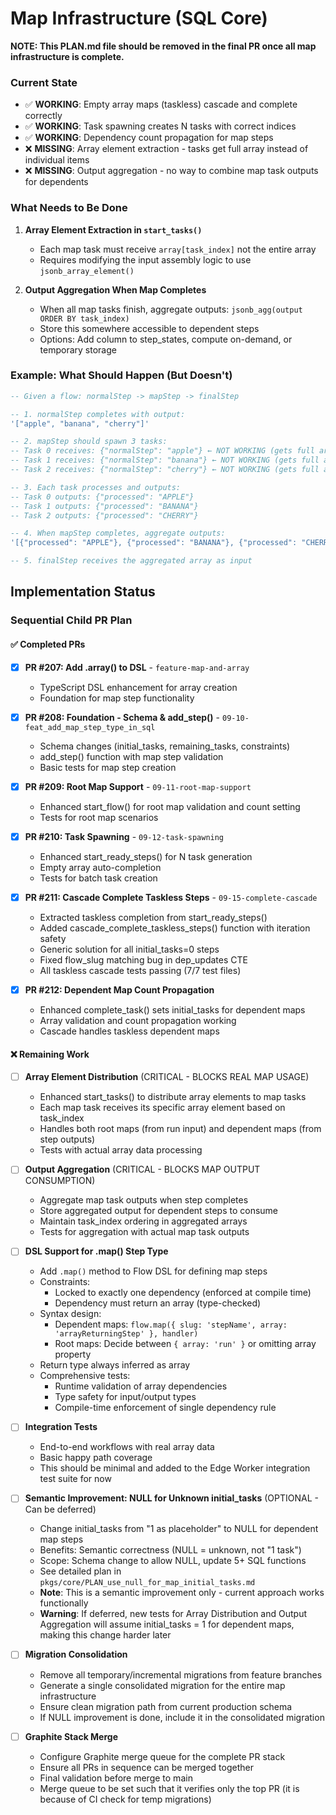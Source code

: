 # Map Infrastructure (SQL Core)

**NOTE: This PLAN.md file should be removed in the final PR once all map infrastructure is complete.**

### Current State

- ✅ **WORKING**: Empty array maps (taskless) cascade and complete correctly
- ✅ **WORKING**: Task spawning creates N tasks with correct indices
- ✅ **WORKING**: Dependency count propagation for map steps
- ❌ **MISSING**: Array element extraction - tasks get full array instead of individual items
- ❌ **MISSING**: Output aggregation - no way to combine map task outputs for dependents

### What Needs to Be Done

1. **Array Element Extraction in `start_tasks()`**

   - Each map task must receive `array[task_index]` not the entire array
   - Requires modifying the input assembly logic to use `jsonb_array_element()`

2. **Output Aggregation When Map Completes**
   - When all map tasks finish, aggregate outputs: `jsonb_agg(output ORDER BY task_index)`
   - Store this somewhere accessible to dependent steps
   - Options: Add column to step_states, compute on-demand, or temporary storage

### Example: What Should Happen (But Doesn't)

```sql
-- Given a flow: normalStep -> mapStep -> finalStep

-- 1. normalStep completes with output:
'["apple", "banana", "cherry"]'

-- 2. mapStep should spawn 3 tasks:
-- Task 0 receives: {"normalStep": "apple"} ← NOT WORKING (gets full array)
-- Task 1 receives: {"normalStep": "banana"} ← NOT WORKING (gets full array)
-- Task 2 receives: {"normalStep": "cherry"} ← NOT WORKING (gets full array)

-- 3. Each task processes and outputs:
-- Task 0 outputs: {"processed": "APPLE"}
-- Task 1 outputs: {"processed": "BANANA"}
-- Task 2 outputs: {"processed": "CHERRY"}

-- 4. When mapStep completes, aggregate outputs:
'[{"processed": "APPLE"}, {"processed": "BANANA"}, {"processed": "CHERRY"}]' ← NOT WORKING

-- 5. finalStep receives the aggregated array as input
```

## Implementation Status

### Sequential Child PR Plan

#### ✅ Completed PRs

- [x] **PR #207: Add .array() to DSL** - `feature-map-and-array`

  - TypeScript DSL enhancement for array creation
  - Foundation for map step functionality

- [x] **PR #208: Foundation - Schema & add_step()** - `09-10-feat_add_map_step_type_in_sql`

  - Schema changes (initial_tasks, remaining_tasks, constraints)
  - add_step() function with map step validation
  - Basic tests for map step creation

- [x] **PR #209: Root Map Support** - `09-11-root-map-support`

  - Enhanced start_flow() for root map validation and count setting
  - Tests for root map scenarios

- [x] **PR #210: Task Spawning** - `09-12-task-spawning`

  - Enhanced start_ready_steps() for N task generation
  - Empty array auto-completion
  - Tests for batch task creation

- [x] **PR #211: Cascade Complete Taskless Steps** - `09-15-complete-cascade`

  - Extracted taskless completion from start_ready_steps()
  - Added cascade_complete_taskless_steps() function with iteration safety
  - Generic solution for all initial_tasks=0 steps
  - Fixed flow_slug matching bug in dep_updates CTE
  - All taskless cascade tests passing (7/7 test files)

- [x] **PR #212: Dependent Map Count Propagation**
  - Enhanced complete_task() sets initial_tasks for dependent maps
  - Array validation and count propagation working
  - Cascade handles taskless dependent maps

#### ❌ Remaining Work

- [ ] **Array Element Distribution** (CRITICAL - BLOCKS REAL MAP USAGE)

  - Enhanced start_tasks() to distribute array elements to map tasks
  - Each map task receives its specific array element based on task_index
  - Handles both root maps (from run input) and dependent maps (from step outputs)
  - Tests with actual array data processing

- [ ] **Output Aggregation** (CRITICAL - BLOCKS MAP OUTPUT CONSUMPTION)

  - Aggregate map task outputs when step completes
  - Store aggregated output for dependent steps to consume
  - Maintain task_index ordering in aggregated arrays
  - Tests for aggregation with actual map task outputs

- [ ] **DSL Support for .map() Step Type**

  - Add `.map()` method to Flow DSL for defining map steps
  - Constraints:
    - Locked to exactly one dependency (enforced at compile time)
    - Dependency must return an array (type-checked)
  - Syntax design:
    - Dependent maps: `flow.map({ slug: 'stepName', array: 'arrayReturningStep' }, handler)`
    - Root maps: Decide between `{ array: 'run' }` or omitting array property
  - Return type always inferred as array
  - Comprehensive tests:
    - Runtime validation of array dependencies
    - Type safety for input/output types
    - Compile-time enforcement of single dependency rule

- [ ] **Integration Tests**

  - End-to-end workflows with real array data
  - Basic happy path coverage
  - This should be minimal and added to the Edge Worker integration test suite for now

- [ ] **Semantic Improvement: NULL for Unknown initial_tasks** (OPTIONAL - Can be deferred)

  - Change initial_tasks from "1 as placeholder" to NULL for dependent map steps
  - Benefits: Semantic correctness (NULL = unknown, not "1 task")
  - Scope: Schema change to allow NULL, update 5+ SQL functions
  - See detailed plan in `pkgs/core/PLAN_use_null_for_map_initial_tasks.md`
  - **Note**: This is a semantic improvement only - current approach works functionally
  - **Warning**: If deferred, new tests for Array Distribution and Output Aggregation will
    assume initial_tasks = 1 for dependent maps, making this change harder later

- [ ] **Migration Consolidation**

  - Remove all temporary/incremental migrations from feature branches
  - Generate a single consolidated migration for the entire map infrastructure
  - Ensure clean migration path from current production schema
  - If NULL improvement is done, include it in the consolidated migration

- [ ] **Graphite Stack Merge**

  - Configure Graphite merge queue for the complete PR stack
  - Ensure all PRs in sequence can be merged together
  - Final validation before merge to main
  - Merge queue to be set such that it verifies only the top PR
    (it is because of CI check for temp migrations)
